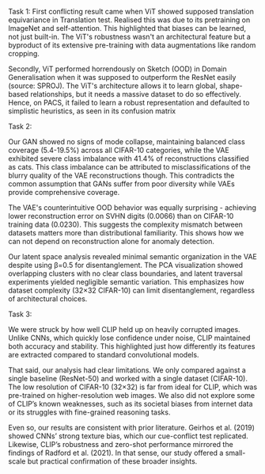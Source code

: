 Task 1:
First conflicting result came when ViT showed supposed translation equivariance in Translation test. Realised this was due to its pretraining on ImageNet and self-attention. This highlighted that biases can be learned, not just built-in. The ViT's robustness wasn't an architectural feature but a byproduct of its extensive pre-training with data augmentations like random cropping.

Secondly, ViT performed horrendously on Sketch (OOD) in Domain Generalisation when it was supposed to outperform the ResNet easily (source: SPROJ). The ViT's architecture allows it to learn global, shape-based relationships, but it needs a massive dataset to do so effectively. Hence, on PACS, it failed to learn a robust representation and defaulted to simplistic heuristics, as seen in its confusion matrix

Task 2:

Our GAN showed no signs of mode collapse, maintaining balanced class coverage (5.4-19.5%) across all CIFAR-10 categories, while the VAE exhibited severe class imbalance with 41.4% of reconstructions classified as cats. This class imbalance can be attributed to misclassifications of the blurry quality of the VAE reconstructions though. This contradicts the common assumption that GANs suffer from poor diversity while VAEs provide comprehensive coverage.

The VAE's counterintuitive OOD behavior was equally surprising - achieving lower reconstruction error on SVHN digits (0.0066) than on CIFAR-10 training data (0.0230). This suggests the complexity mismatch between datasets matters more than distributional familiarity. This shows how we can not depend on reconstruction alone for anomaly detection.

Our latent space analysis revealed minimal semantic organization in the VAE despite using β=0.5 for disentanglement. The PCA visualization showed overlapping clusters with no clear class boundaries, and latent traversal experiments yielded negligible semantic variation. This emphasizes how dataset complexity (32×32 CIFAR-10) can limit disentanglement, regardless of architectural choices.

Task 3:

We were struck by how well CLIP held up on heavily corrupted images. Unlike CNNs, which quickly lose confidence under noise, CLIP maintained both accuracy and stability. This highlighted just how differently its features are extracted compared to standard convolutional models.

That said, our analysis had clear limitations. We only compared against a single baseline (ResNet-50) and worked with a single dataset (CIFAR-10). The low resolution of CIFAR-10 (32×32) is far from ideal for CLIP, which was pre-trained on higher-resolution web images. We also did not explore some of CLIP’s known weaknesses, such as its societal biases from internet data or its struggles with fine-grained reasoning tasks.

Even so, our results are consistent with prior literature. Geirhos et al. (2019) showed CNNs’ strong texture bias, which our cue-conflict test replicated. Likewise, CLIP’s robustness and zero-shot performance mirrored the findings of Radford et al. (2021). In that sense, our study offered a small-scale but practical confirmation of these broader insights.